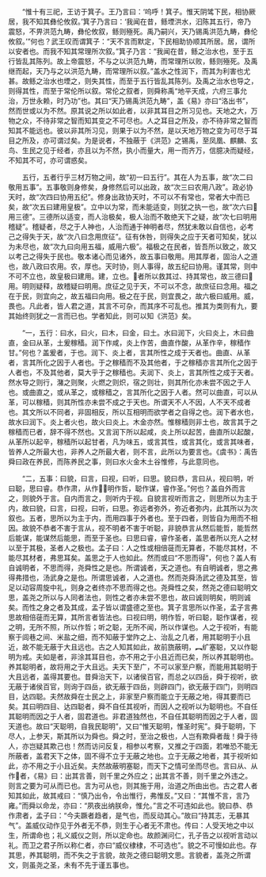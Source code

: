 <!-- { "loadSidebar": true } -->
　　“惟十有三祀，王访于箕子。王乃言曰：‘呜呼！箕子。惟天阴骘下民，相协厥居，我不知其彝伦攸叙。’箕子乃言曰：‘我闻在昔，鲧堙洪水，汩陈其五行，帝乃震怒，不畀洪范九畴，彝伦攸叙，鲧则殛死。禹乃嗣兴，天乃锡禹洪范九畴，彝伦攸叙。’”何也？武王叹而谓箕子：“天不言而默定，下民相助协顺其所居。居，谓所以安者也。而我不知其常理所次叙。”箕子乃言：“我闻在昔，鲧之治水也，至于五行皆乱其陈列。故上帝震怒，不与之以洪范九畴，而常理所以败，鲧则殛死。及禹继而起，天乃与之以洪范九畴，而常理所以叙。”盖水之性润下，而其为利害也尤甚。故鲧之治水也堙之，则失其性，而至于五行皆乱其陈列。及禹之治水也导之，则得其性，而至于常伦所以叙。常伦之叙者，则舜称禹“地平天成，六府三事允治，万世永赖，时乃功”也。其曰“天乃锡禹洪范九畴”，盖《易》亦曰“洛出书”，然而世或以为不然。原其说之所以如此者，以非其耳目之所习见也。天地之大，万物之众，不待非常之智而知其变之不可尽也。人之耳目之所及，亦不待非常之智而知其不能远也。彼以非其所习见，则果于以为不然，是以天地万物之变为可尽于耳目之所及，亦可谓过矣。为是说者，不独蔽于《洪范》之锡禹，至凤凰、麒麟、玄鸟、生民之见于经者，亦且以为不然，执小而量大，用一而齐万，信臆决而疑经，不知其不可，亦可谓惑矣。

　　五行，五者行乎三材万物之间，故“初一曰五行”。其在人为五事，故“次二曰敬用五事”。五事敬则身修矣，身修然后可以出政，故“次三曰农用八政”。政必协天时，故“次四曰协用五纪”。修身出政协天时，不可以不有常也，常者大中而已矣，故“次五曰建用皇极”。立中以为常，而未能适变，则犹之执一也，故“次六曰用三德”。三德所以适变，而人治极矣，极人治而不敢绝天下之疑，故“次七曰明用稽疑”。稽疑者，尽之于人神也，人治而通于神明者尽，然犹未敢以自信也，必考己之得失于天，故“次八曰念用庶征”。征有休咎，则得失之应于天者可知矣，犹以为未尽也，故“次九曰向用五福，威用六极”。福极之在民者，皆吾所以致之，故又以考己之得失于民也。敬本诸心而见诸外，故五事曰敬用。用其厚者，固治人之道也，故八政曰农用。农，厚也。天时协，则人事得，故五纪曰协用。谨其常，则中不可不立也，故皇极曰建用。建，立也。者所以救其过、持其常也，故三德曰用。明则疑释，故稽疑曰明用。庶征之见于天，不可以不念，故庶征曰念用。福之在于民，则宜向之，故五福曰向用。极之在于民，则宜畏之，故六极曰威用。威，畏也。凡此者，皆人君之道，其言不可杂，而其序不可乱也。推其为类则有九，要其始终则犹之一言而已也。学者知此，则可以知《洪范》矣。

　　“一，五行：曰水，曰火，曰木，曰金，曰土。水曰润下，火曰炎上，木曰曲直，金曰从革，土爰稼穑。润下作咸，炎上作苦，曲直作酸，从革作辛，稼穑作甘。”何也？盖爰者，于也。润下、炎上者，言其所性之成于天者也。曲直、从革者，言其所化之因于人者也。于之稼穑而不及其他者，于之稼穑亦言其所化之因于人者也，不及其他者，莫大乎于之稼穑也。夫润下、炎上，言其所性之成于天者。然水导之则行，潴之则聚，火燃之则炽，宿之则壮，则其所化亦未尝不因之于人也。或曲直之，或从革之，或稼穑之，言其所化之因于人者。然可以曲直，可以从革，可以稼穑，则其所性亦未尝不成之于天也。所谓天不人不因，人不天不成者也。其文所以不同者，非固相反，所以互相明而欲学者之自得之也。润下者水也，故水曰润下。炎上者火也，故火曰炎上。木金亦然。惟稼穑则非土也，故言其于之稼穑而已者，辞不得不然也。又言润下所以起咸，炎上所以起苦，曲直所以起酸，从革所以起辛，稼穑所以起甘者，凡为味五，或言其性，或言其化，或言其味者，皆养人之所最大也，非养人之所最大者，则不言，此所以为要言也。《虞书》：禹告舜曰政在养民，而陈养民之事，则曰水火金木土谷惟修，与此意同也。

　　“二，五事：曰貌，曰言，曰视，曰听，曰思。貌曰恭，言曰从，视曰明，听曰聪，思曰睿。恭作肃，从作，明作哲，聪作谋，睿作圣。”何也？盖自外而言之，则貌外于言。自内而言之，则听内于视。自貌言视听而言之，则思所以为主于内，故曰貌，曰言，曰视，曰听，曰思。弥远者弥外，弥近者弥内，此其所以为次叙也。五者，思所以为主于内，而用四事于外者也。至于四者，则皆自为用而不相因。故貌不恭者不害于言从，视不明者不害于听聪，非貌恭言从然后能哲，能哲然后能谋，能谋然后能思，而至于圣也。曰思曰睿，睿作圣者，盖思者所以充人之材以至于其极，圣者人之极也。孟子曰：人之性或相倍蓰而无算者，不能尽其材，不能尽其材者，弗思耳矣。盖思之于人也如此。然而或曰“不思而得”，何也？盖人有自诚明者，不思而得，尧舜性之是也。所谓诚者，天之道也。有自明诚者，思之弗得弗措也，汤武身之是也。所谓思诚者，人之道也。然而尧舜汤武之德及其至，皆足以动容周旋中礼，则身之者终亦不思而得之也。尧舜性之矣，然尧之德曰聪明文思，盖尧之所以与人同者法也，则性之者亦未尝不思也，故曰诚则明矣，明则诚矣。而性之身之者及其成，孟子皆以谓盛德之至也。箕子言思所以作圣，孟子言弗思故相倍蓰而无算，其所言者皆法也。曰视曰明，明作哲，听曰聪，聪作谋者，视之明，无所不照，所以作哲；听之聪，无所不闻，所以作谋也。人之于视听，有能察于闾巷之间、米盐之细，而不知蔽于堂阼之上、治乱之几者，用其聪明于小且近，故不能无蔽于大且远也。古之人知其如此，故前旒蔽明，︻纩塞聪，又以作聪明为戒。夫如是者，非涂其耳目也，亦不用之于小且近而已矣，所以养其聪明也。养其聪明者，故将用之于大且远。夫天下至广，不可以家至户察，而能用其聪明于大且远者，盖得其要也。昔舜治天下，以诸侯百官，而总之以四岳，舜于视听，欲无蔽于诸侯百官，则询于四岳，欲无蔽于四岳，则辟四门，欲无蔽于四门，则明四目，达四聪。夫然故舜在士民之上，非家至户察而能立于无蔽之地，得其要而已矣。其曰明四目、达四聪者，舜不自任其视听，而因人之视听以为聪明也。不自任其聪明而因之于人者，固君道也。非君道独然也，不自任其聪明而因之于人者，固天道也。故曰“天聪明，自我民聪明”，又曰“惟天聪明，惟圣时宪”。舜于聪明，下尽人，上参天，斯其所以为舜也。舜之时，至治之极也，人岂有欺舜者哉！舜于待人，亦岂疑其欺己也！然而访问反复，相参以考察，又推之于四面，若唯恐不能无所蔽者，盖君天下之体，固不得不立于无蔽之地也。立于无蔽之地者，其于视听如此，亦不用之于小且近矣。夫然故蔽明塞聪，而天下之情可坐而尽也。言曰从、从作者，《易》曰：出其言善，则千里之外应之；出其言不善，则千里之外违之。则言之要为可从而已也。言为可从也，则其施于用，治道之所由出也。古之君人者知其如此，故其戒曰：“慎乃出令，令出惟行，弗惟反。”又曰：“其惟不言，言乃雍。”而舜以命龙，亦曰：“夙夜出纳朕命，惟允。”言之不可违如此也。貌曰恭、恭作肃者，孟子曰：“今夫蹶者趋者，是气也，而反动其心。”故曰“持其志，无暴其气”。盖威仪动作见于外者无不恭，则生于心者无不肃也。传曰：人受天地之中以生，所谓命也；礼义威仪之则，所以定命也。故颜渊问仁，孔子告之以视听言动以礼。而卫之君子所以称仁者，亦曰“威仪棣棣，不可选也”。貌之不可慢如此也。存其思，养其聪明，而不失之于言貌，故尧之德曰聪明文思。言貌者，盖尧之所谓文，则虽尧之圣，未有不先于谨五事也。

